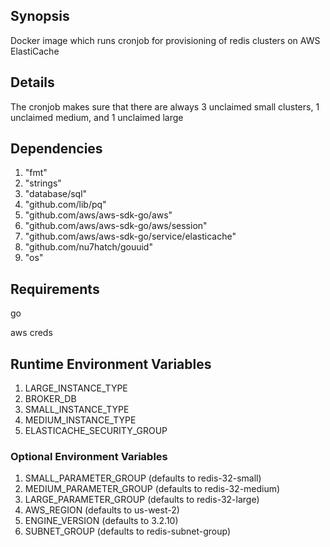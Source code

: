 ## Synopsis

Docker image which runs cronjob for provisioning of redis clusters on AWS ElastiCache

## Details
The cronjob makes sure that there are always 3 unclaimed small clusters, 1 unclaimed medium, and 1 unclaimed large


## Dependencies

1. "fmt"
2. "strings"
3. "database/sql"
4. "github.com/lib/pq"
5. "github.com/aws/aws-sdk-go/aws"
6. "github.com/aws/aws-sdk-go/aws/session"
7. "github.com/aws/aws-sdk-go/service/elasticache"
8. "github.com/nu7hatch/gouuid"
9. "os"



## Requirements
go

aws creds

## Runtime Environment Variables

1. LARGE_INSTANCE_TYPE
2. BROKER_DB
3. SMALL_INSTANCE_TYPE
4. MEDIUM_INSTANCE_TYPE
5. ELASTICACHE_SECURITY_GROUP
          
### Optional Environment Variables

1. SMALL_PARAMETER_GROUP (defaults to redis-32-small)
2. MEDIUM_PARAMETER_GROUP (defaults to redis-32-medium)
3. LARGE_PARAMETER_GROUP (defaults to redis-32-large)
4. AWS_REGION (defaults to us-west-2)
5. ENGINE_VERSION (defaults to 3.2.10)
6. SUBNET_GROUP (defaults to redis-subnet-group)